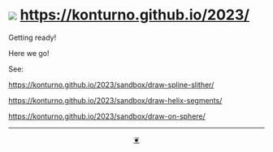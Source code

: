 # [![]( https://konturno.github.io/2023/assets/icons/octicon.svg)]( https://github.com/konturno/2023 ) https://konturno.github.io/2023/

Getting ready!

Here we go!

See:

https://konturno.github.io/2023/sandbox/draw-spline-slither/

https://konturno.github.io/2023/sandbox/draw-helix-segments/

https://konturno.github.io/2023/sandbox/draw-on-sphere/



***

<center title="Hello! Click me to go up to the top" ><a class=aDingbat href=javascript:window.scrollTo(0,0);> ❦ </a></center>